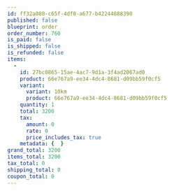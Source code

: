 ```yaml
---
id: ff32a080-c65f-4df0-a677-b42244888390
published: false
blueprint: order
order_number: 760
is_paid: false
is_shipped: false
is_refunded: false
items:
  -
    id: 27bc0865-15ae-4ac7-9d1a-3f4ad2067ad0
    product: 66e767a9-ee34-4dc4-8681-d09bb59f0cf5
    variant:
      variant: 10km
      product: 66e767a9-ee34-4dc4-8681-d09bb59f0cf5
    quantity: 1
    total: 3200
    tax:
      amount: 0
      rate: 0
      price_includes_tax: true
    metadata: {  }
grand_total: 3200
items_total: 3200
tax_total: 0
shipping_total: 0
coupon_total: 0
---
```

